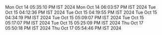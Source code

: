 Mon Oct 14 05:35:10 PM IST 2024
Mon Oct 14 06:03:57 PM IST 2024
Tue Oct 15 04:12:36 PM IST 2024
Tue Oct 15 04:19:55 PM IST 2024
Tue Oct 15 04:34:19 PM IST 2024
Tue Oct 15 05:09:07 PM IST 2024
Tue Oct 15 05:17:07 PM IST 2024
Tue Oct 15 05:25:09 PM IST 2024
Thu Oct 17 05:50:18 PM IST 2024
Thu Oct 17 05:54:46 PM IST 2024
